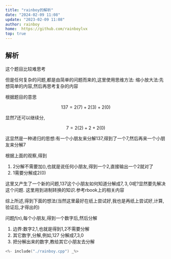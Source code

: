 ```yaml
---
title: "rainboy的解析"
date: "2024-02-09 11:08"
update: "2023-02-09 11:08"
author: rainboy
home:  https://github.com/rainboylvx
top: true
---
```


## 解析

这个题目比较难思考

但是任何复杂的问题,都是由简单的问题而来的,这里使用思维方法: 缩小放大法:先想简单的内容,然后再思考复杂的内容

根据题目的意思


$$
137 = 2(7)+2(3)+2(0)
$$

显然7还可以继续分,


$$
7=2(2)+2+2(0)
$$

这显然是一种递归的思想:有一个小朋友来分解137,得到了一个7,然后再来一个小朋友来分解7

根据上面的观察,得到

1. $2$分解不需要加$()$,也就是说任何小朋友,得到一个2,直接输出一个2就对了
2. 1需要分解成$2(0)$

这里又产生了一个新的问题,137这个小朋友如何知道分解成$7,3,0$呢?显然要先解决这个问题. 这里用到进制转换的知识.参考rbook上的相关内容


综上所述,得到下面的想法(当然这里最好在纸上尝试好,我也是再纸上尝试好,计算,验证后,才得出的)

问题$f(n)$,每个小朋友,得到一个数字后,然后分解

1. 边界:数字2,1,也就是得到1,2不需要分解
2. 其它数字,分解,例如,127 分解成7,3,0
3. 把分解出来的数字,教给其它小朋友去分解


```cpp
<%- include("./rainboy.cpp") _%>
```



